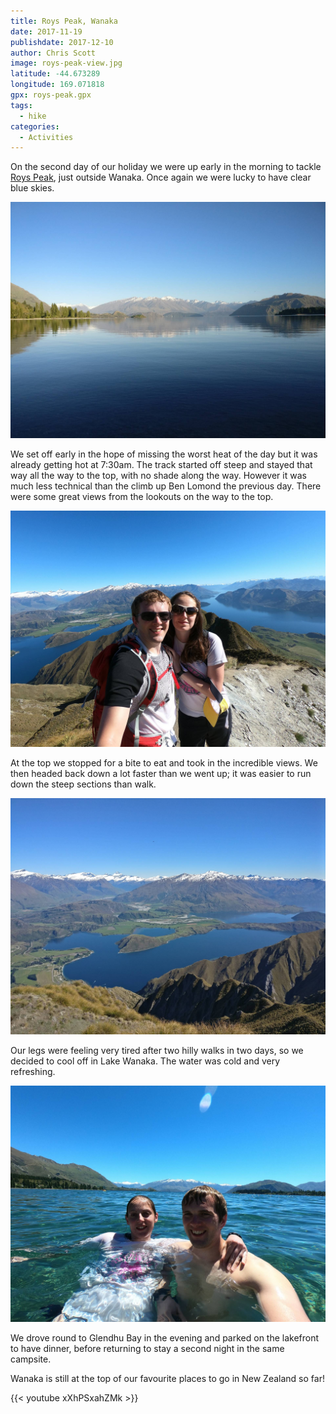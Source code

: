 ```yaml
---
title: Roys Peak, Wanaka
date: 2017-11-19
publishdate: 2017-12-10
author: Chris Scott
image: roys-peak-view.jpg
latitude: -44.673289
longitude: 169.071818
gpx: roys-peak.gpx
tags:
  - hike
categories:
  - Activities
---
```


On the second day of our holiday we were up early in the morning to tackle [Roys Peak](http://www.doc.govt.nz/parks-and-recreation/places-to-go/otago/places/wanaka-area/things-to-do/roys-peak-track/), just outside Wanaka.
Once again we were lucky to have clear blue skies.

![Lake Wanaka in the morning](lake-wanaka.jpg)

We set off early in the hope of missing the worst heat of the day but it was already getting hot at 7:30am.
The track started off steep and stayed that way all the way to the top, with no shade along the way.
However it was much less technical than the climb up Ben Lomond the previous day.
There were some great views from the lookouts on the way to the top.

![Roys Peak lookout](lookout.jpg)

At the top we stopped for a bite to eat and took in the incredible views.
We then headed back down a lot faster than we went up; it was easier to run down the steep sections than walk.

![Roys Peak summit](roys-peak-view-2.jpg)

Our legs were feeling very tired after two hilly walks in two days, so we decided to cool off in Lake Wanaka.
The water was cold and very refreshing.

![Dip in Lake Wanaka](swim.jpg)

We drove round to Glendhu Bay in the evening and parked on the lakefront to have dinner, before returning to stay a second night in the same campsite.

Wanaka is still at the top of our favourite places to go in New Zealand so far!

{{< youtube xXhPSxahZMk >}}
